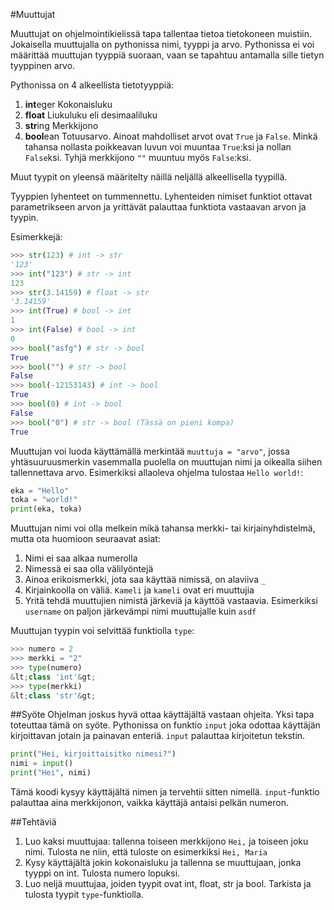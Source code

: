 #Muuttujat

Muuttujat on ohjelmointikielissä tapa tallentaa tietoa tietokoneen muistiin. Jokaisella muuttujalla on pythonissa nimi, tyyppi ja arvo. Pythonissa ei voi määrittää muuttujan tyyppiä suoraan, vaan se tapahtuu antamalla sille tietyn tyyppinen arvo.

Pythonissa on 4 alkeellista tietotyyppiä:
1. **int**eger
Kokonaisluku
2. **float**
Liukuluku eli desimaaliluku
3. **str**ing
Merkkijono
4. **bool**ean
Totuusarvo. Ainoat mahdolliset arvot ovat `True` ja `False`.
Minkä tahansa nollasta poikkeavan luvun voi muuntaa `True`:ksi ja nollan `False`ksi.
Tyhjä merkkijono `""` muuntuu myös `False`:ksi.

Muut tyypit on yleensä määritelty näillä neljällä alkeellisella tyypillä.

Tyyppien lyhenteet on tummennettu.
Lyhenteiden nimiset funktiot ottavat parametrikseen arvon ja yrittävät palauttaa funktiota vastaavan arvon ja tyypin.


Esimerkkejä:
```python
>>> str(123) # int -> str
'123'
>>> int("123") # str -> int
123
>>> str(3.14159) # float -> str
'3.14159'
>>> int(True) # bool -> int
1
>>> int(False) # bool -> int
0
>>> bool("asfg") # str -> bool
True
>>> bool("") # str -> bool
False
>>> bool(-12153143) # int -> bool
True
>>> bool(0) # int -> bool
False
>>> bool("0") # str -> bool (Tässä on pieni kompa)
True
```

Muuttujan voi luoda käyttämällä merkintää `muuttuja = "arvo"`, jossa yhtäsuuruusmerkin vasemmalla puolella on muuttujan nimi ja oikealla siihen tallennettava arvo. Esimerkiksi allaoleva ohjelma tulostaa `Hello world!`:

```python
eka = "Hello"
toka = "world!"
print(eka, toka)
```

Muuttujan nimi voi olla melkein mikä tahansa merkki- tai kirjainyhdistelmä, mutta ota huomioon seuraavat asiat:

1. Nimi ei saa alkaa numerolla
2. Nimessä ei saa olla välilyöntejä
3. Ainoa erikoismerkki, jota saa käyttää nimissä, on alaviiva `_`
4. Kirjainkoolla on väliä. `Kameli` ja `kameli` ovat eri muuttujia
5. Yritä tehdä muuttujien nimistä järkeviä ja käyttöä vastaavia.
Esimerkiksi `username` on paljon järkevämpi nimi muuttujalle kuin `asdf`


Muuttujan tyypin voi selvittää funktiolla `type`:
```python
>>> numero = 2
>>> merkki = "2"
>>> type(numero)
&lt;class 'int'&gt;
>>> type(merkki)
&lt;class 'str'&gt;
```

##Syöte
Ohjelman joskus hyvä ottaa käyttäjältä vastaan ohjeita. Yksi tapa toteuttaa tämä on syöte. Pythonissa on funktio `input` joka odottaa käyttäjän kirjoittavan jotain ja painavan enteriä. `input` palauttaa kirjoitetun tekstin.

```python
print("Hei, kirjoittaisitko nimesi?")
nimi = input()
print("Hei", nimi)
```
Tämä koodi kysyy käyttäjältä nimen ja tervehtii sitten nimellä. `input`-funktio palauttaa aina merkkijonon, vaikka käyttäjä antaisi pelkän numeron.


##Tehtäviä

1. Luo kaksi muuttujaa: tallenna toiseen merkkijono `Hei,` ja toiseen joku nimi. Tulosta ne niin, että tuloste on esimerkiksi `Hei, Maria`
2. Kysy käyttäjältä jokin kokonaisluku ja tallenna se muuttujaan, jonka tyyppi on int. Tulosta numero lopuksi.
3. Luo neljä muuttujaa, joiden tyypit ovat int, float, str ja bool. Tarkista ja tulosta tyypit `type`-funktiolla.

